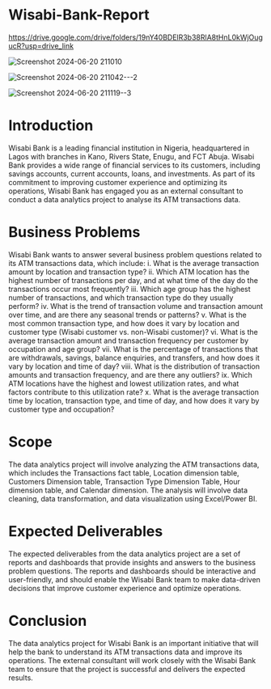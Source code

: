 # Wisabi-Bank-Report
https://drive.google.com/drive/folders/19nY40BDElR3b38RlA8tHnL0kWjOugucR?usp=drive_link

![Screenshot 2024-06-20 211010](https://github.com/putulsaini/Wisabi-Bank-Report/assets/156244133/023d3b1a-da15-4fa3-ad8f-206ca5aad543)

![Screenshot 2024-06-20 211042---2](https://github.com/putulsaini/Wisabi-Bank-Report/assets/156244133/c7e503c8-2484-41c2-89dc-884ef3a72289)

![Screenshot 2024-06-20 211119--3](https://github.com/putulsaini/Wisabi-Bank-Report/assets/156244133/7d858d0f-d92d-47e1-bb7b-e80ccaf157d8)


# Introduction

Wisabi Bank is a leading financial institution in Nigeria, headquartered in Lagos with branches in Kano, Rivers State, Enugu, and FCT Abuja. Wisabi Bank provides a wide range of financial services to its customers, including savings accounts, current accounts, loans, and investments. As part of its commitment to improving customer experience and optimizing its operations, Wisabi Bank has engaged you as an external consultant to conduct a data analytics project to analyse its ATM transactions data.

# Business Problems

Wisabi Bank wants to answer several business problem questions related to its ATM transactions data, which include:
i.	What is the average transaction amount by location and transaction type?
ii.	Which ATM location has the highest number of transactions per day, and at what time of the day do the transactions occur most frequently?
iii.	Which age group has the highest number of transactions, and which transaction type do they usually perform?
iv.	What is the trend of transaction volume and transaction amount over time, and are there any seasonal trends or patterns?
v.	What is the most common transaction type, and how does it vary by location and customer type (Wisabi customer vs. non-Wisabi customer)?
vi.	What is the average transaction amount and transaction frequency per customer by occupation and age group?
vii.	What is the percentage of transactions that are withdrawals, savings, balance enquiries, and transfers, and how does it vary by location and time of day?
viii.	What is the distribution of transaction amounts and transaction frequency, and are there any outliers?
ix.	Which ATM locations have the highest and lowest utilization rates, and what factors contribute to this utilization rate?
x.	What is the average transaction time by location, transaction type, and time of day, and how does it vary by customer type and occupation?

# Scope

The data analytics project will involve analyzing the ATM transactions data, which includes the Transactions fact table, Location dimension table, Customers Dimension table, Transaction Type Dimension Table, Hour dimension table, and Calendar dimension. The analysis will involve data cleaning, data transformation, and data visualization using Excel/Power BI.



# Expected Deliverables

The expected deliverables from the data analytics project are a set of reports and dashboards that provide insights and answers to the business problem questions. The reports and dashboards should be interactive and user-friendly, and should enable the Wisabi Bank team to make data-driven decisions that improve customer experience and optimize operations.

# Conclusion

The data analytics project for Wisabi Bank is an important initiative that will help the bank to understand its ATM transactions data and improve its operations. The external consultant will work closely with the Wisabi Bank team to ensure that the project is successful and delivers the expected results.
